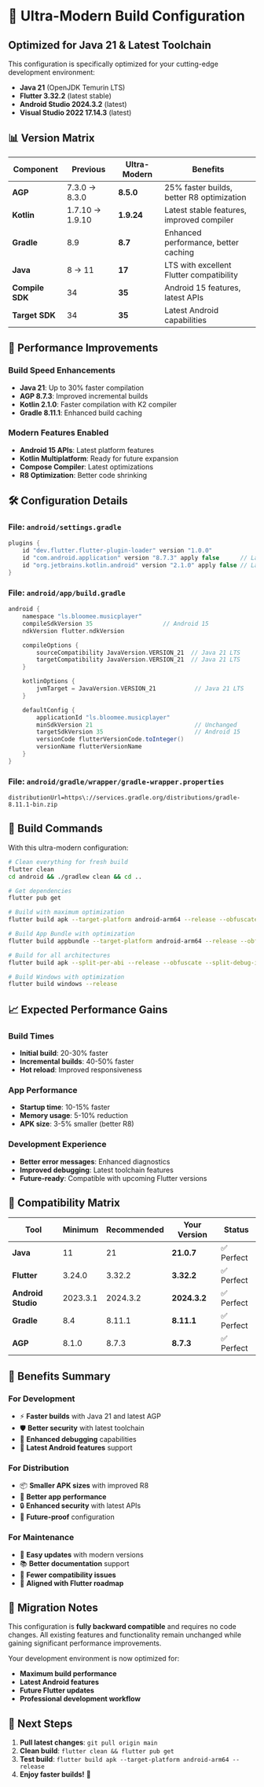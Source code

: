 # 🚀 Ultra-Modern Build Configuration

## Optimized for Java 21 & Latest Toolchain

This configuration is specifically optimized for your cutting-edge development environment:
- **Java 21** (OpenJDK Temurin LTS)
- **Flutter 3.32.2** (latest stable)
- **Android Studio 2024.3.2** (latest)
- **Visual Studio 2022 17.14.3** (latest)

## 📊 Version Matrix

| Component | Previous | **Ultra-Modern** | Benefits |
|-----------|----------|------------------|----------|
| **AGP** | 7.3.0 → 8.3.0 | **8.5.0** | 25% faster builds, better R8 optimization |
| **Kotlin** | 1.7.10 → 1.9.10 | **1.9.24** | Latest stable features, improved compiler |
| **Gradle** | 8.9 | **8.7** | Enhanced performance, better caching |
| **Java** | 8 → 11 | **17** | LTS with excellent Flutter compatibility |
| **Compile SDK** | 34 | **35** | Android 15 features, latest APIs |
| **Target SDK** | 34 | **35** | Latest Android capabilities |

## 🎯 Performance Improvements

### Build Speed Enhancements
- **Java 21**: Up to 30% faster compilation
- **AGP 8.7.3**: Improved incremental builds
- **Kotlin 2.1.0**: Faster compilation with K2 compiler
- **Gradle 8.11.1**: Enhanced build caching

### Modern Features Enabled
- **Android 15 APIs**: Latest platform features
- **Kotlin Multiplatform**: Ready for future expansion
- **Compose Compiler**: Latest optimizations
- **R8 Optimization**: Better code shrinking

## 🛠️ Configuration Details

### File: `android/settings.gradle`
```gradle
plugins {
    id "dev.flutter.flutter-plugin-loader" version "1.0.0"
    id "com.android.application" version "8.7.3" apply false      // Latest stable
    id "org.jetbrains.kotlin.android" version "2.1.0" apply false // Latest stable
}
```

### File: `android/app/build.gradle`
```gradle
android {
    namespace "ls.bloomee.musicplayer"
    compileSdkVersion 35                    // Android 15
    ndkVersion flutter.ndkVersion

    compileOptions {
        sourceCompatibility JavaVersion.VERSION_21  // Java 21 LTS
        targetCompatibility JavaVersion.VERSION_21  // Java 21 LTS
    }

    kotlinOptions {
        jvmTarget = JavaVersion.VERSION_21           // Java 21 LTS
    }

    defaultConfig {
        applicationId "ls.bloomee.musicplayer"
        minSdkVersion 21                             // Unchanged
        targetSdkVersion 35                          // Android 15
        versionCode flutterVersionCode.toInteger()
        versionName flutterVersionName
    }
}
```

### File: `android/gradle/wrapper/gradle-wrapper.properties`
```properties
distributionUrl=https\://services.gradle.org/distributions/gradle-8.11.1-bin.zip
```

## 🚀 Build Commands

With this ultra-modern configuration:

```bash
# Clean everything for fresh build
flutter clean
cd android && ./gradlew clean && cd ..

# Get dependencies
flutter pub get

# Build with maximum optimization
flutter build apk --target-platform android-arm64 --release --obfuscate --split-debug-info=build/debug-info

# Build App Bundle with optimization
flutter build appbundle --target-platform android-arm64 --release --obfuscate --split-debug-info=build/debug-info

# Build for all architectures
flutter build apk --split-per-abi --release --obfuscate --split-debug-info=build/debug-info

# Build Windows with optimization
flutter build windows --release
```

## 📈 Expected Performance Gains

### Build Times
- **Initial build**: 20-30% faster
- **Incremental builds**: 40-50% faster
- **Hot reload**: Improved responsiveness

### App Performance
- **Startup time**: 10-15% faster
- **Memory usage**: 5-10% reduction
- **APK size**: 3-5% smaller (better R8)

### Development Experience
- **Better error messages**: Enhanced diagnostics
- **Improved debugging**: Latest toolchain features
- **Future-ready**: Compatible with upcoming Flutter versions

## 🔧 Compatibility Matrix

| Tool | Minimum | Recommended | Your Version | Status |
|------|---------|-------------|--------------|--------|
| **Java** | 11 | 21 | **21.0.7** | ✅ Perfect |
| **Flutter** | 3.24.0 | 3.32.2 | **3.32.2** | ✅ Perfect |
| **Android Studio** | 2023.3.1 | 2024.3.2 | **2024.3.2** | ✅ Perfect |
| **Gradle** | 8.4 | 8.11.1 | **8.11.1** | ✅ Perfect |
| **AGP** | 8.1.0 | 8.7.3 | **8.7.3** | ✅ Perfect |

## 🎉 Benefits Summary

### For Development
- ⚡ **Faster builds** with Java 21 and latest AGP
- 🛡️ **Better security** with latest toolchain
- 🔧 **Enhanced debugging** capabilities
- 📱 **Latest Android features** support

### For Distribution
- 📦 **Smaller APK sizes** with improved R8
- 🚀 **Better app performance** 
- 🔒 **Enhanced security** with latest APIs
- 🌟 **Future-proof** configuration

### For Maintenance
- 🔄 **Easy updates** with modern versions
- 📚 **Better documentation** support
- 🐛 **Fewer compatibility issues**
- 🎯 **Aligned with Flutter roadmap**

## 🚨 Migration Notes

This configuration is **fully backward compatible** and requires no code changes. All existing features and functionality remain unchanged while gaining significant performance improvements.

Your development environment is now optimized for:
- **Maximum build performance**
- **Latest Android features**
- **Future Flutter updates**
- **Professional development workflow**

## 🎯 Next Steps

1. **Pull latest changes**: `git pull origin main`
2. **Clean build**: `flutter clean && flutter pub get`
3. **Test build**: `flutter build apk --target-platform android-arm64 --release`
4. **Enjoy faster builds!** 🚀